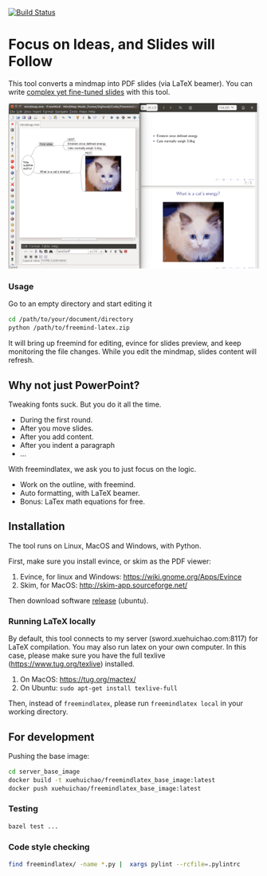 [![Build Status](https://travis-ci.org/xuehuichao/freemind-latex.svg?branch=master)](https://travis-ci.org/xuehuichao/freemind-latex)


# Focus on Ideas, and Slides will Follow
This tool converts a mindmap into PDF slides (via LaTeX beamer). You can write [complex yet fine-tuned slides](http://www.xuehuichao.com/thesis_slides.pdf) with this tool.

![Focus on your idea, and slides will be generated automatically.](demo.gif)

### Usage
Go to an empty directory and start editing it
```sh
cd /path/to/your/document/directory
python /path/to/freemind-latex.zip
```

It will bring up freemind for editing, evince for slides preview, and keep monitoring the file changes. While you edit the mindmap, slides content will refresh.

## Why not just PowerPoint?

Tweaking fonts suck. But you do it all the time.

* During the first round.
* After you move slides.
* After you add content.
* After you indent a paragraph
* ...

With freemindlatex, we ask you to just focus on the logic.

* Work on the outline, with freemind.
* Auto formatting, with LaTeX beamer.
* Bonus: LaTex math equations for free.


## Installation
The tool runs on Linux, MacOS and Windows, with Python.

First, make sure you install evince, or skim as the PDF viewer:

1. Evince, for linux and Windows: https://wiki.gnome.org/Apps/Evince
2. Skim, for MacOS: http://skim-app.sourceforge.net/

Then download software [release]() (ubuntu).

### Running LaTeX locally
By default, this tool connects to my server (sword.xuehuichao.com:8117) for LaTeX compilation.
You may also run latex on your own computer.
In this case, please make sure you have the full texlive (https://www.tug.org/texlive) installed.
1. On MacOS: https://tug.org/mactex/
2. On Ubuntu: `sudo apt-get install texlive-full`

Then, instead of `freemindlatex`, please run `freemindlatex local` in your working directory.


## For development

Pushing the base image:

```sh
cd server_base_image
docker build -t xuehuichao/freemindlatex_base_image:latest
docker push xuehuichao/freemindlatex_base_image:latest
```

### Testing
```sh
bazel test ...
```

### Code style checking
```sh
find freemindlatex/ -name *.py |  xargs pylint --rcfile=.pylintrc
```
